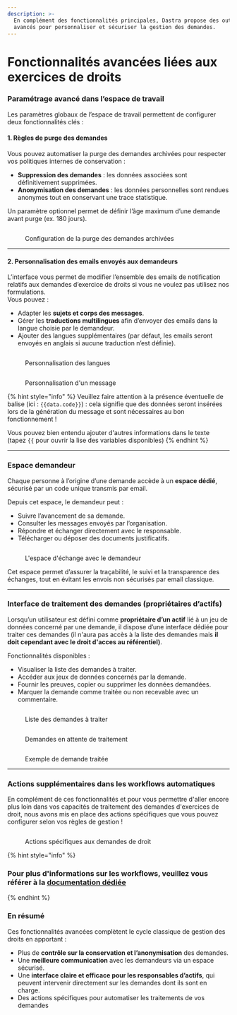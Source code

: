 ```yaml
---
description: >-
  En complément des fonctionnalités principales, Dastra propose des outils
  avancés pour personnaliser et sécuriser la gestion des demandes.
---
```


# Fonctionnalités avancées liées aux exercices de droits

### Paramétrage avancé dans l’espace de travail

Les paramètres globaux de l’espace de travail permettent de configurer deux fonctionnalités clés :

#### 1. Règles de purge des demandes

Vous pouvez automatiser la purge des demandes archivées pour respecter vos politiques internes de conservation :

* **Suppression des demandes** : les données associées sont définitivement supprimées.
* **Anonymisation des demandes** : les données personnelles sont rendues anonymes tout en conservant une trace statistique.

Un paramètre optionnel permet de définir l’âge maximum d’une demande avant purge (ex. 180 jours).

<figure><img src="../../.gitbook/assets/workspace-settings_purge_fr.png" alt=""><figcaption><p>Configuration de la purge des demandes archivées</p></figcaption></figure>

***

#### 2. Personnalisation des emails envoyés aux demandeurs

L’interface vous permet de modifier l’ensemble des emails de notification relatifs aux demandes d’exercice de droits si vous ne voulez pas utilisez nos formulations.\
Vous pouvez :

* Adapter les **sujets et corps des messages**.
* Gérer les **traductions multilingues** afin d’envoyer des emails dans la langue choisie par le demandeur.
* Ajouter des langues supplémentaires (par défaut, les emails seront envoyés en anglais si aucune traduction n’est définie).

<figure><img src="../../.gitbook/assets/workspace-settings_lang01_fr.png" alt=""><figcaption><p>Personnalisation des langues</p></figcaption></figure>

<figure><img src="../../.gitbook/assets/workspace-settings_lang_surcharge_fr.png" alt=""><figcaption><p>Personnalisation d'un message</p></figcaption></figure>

{% hint style="info" %}
Veuillez faire attention à la présence éventuelle de balise (ici : `{{data.code}}`) : cela signifie que des données seront insérées lors de la génération du message et sont nécessaires au bon fonctionnement !&#x20;

Vous pouvez bien entendu ajouter d'autres informations dans le texte (tapez `{{` pour ouvrir la lise des variables disponibles)
{% endhint %}

***

### Espace demandeur

Chaque personne à l’origine d’une demande accède à un **espace dédié**, sécurisé par un code unique transmis par email.

Depuis cet espace, le demandeur peut :

* Suivre l’avancement de sa demande.
* Consulter les messages envoyés par l’organisation.
* Répondre et échanger directement avec le responsable.
* Télécharger ou déposer des documents justificatifs.

<figure><img src="../../.gitbook/assets/espace_discussion_demandeur.png" alt=""><figcaption><p>L'espace d'échange avec le demandeur</p></figcaption></figure>

Cet espace permet d’assurer la traçabilité, le suivi et la transparence des échanges, tout en évitant les envois non sécurisés par email classique.

***

### Interface de traitement des demandes (propriétaires d’actifs)

Lorsqu’un utilisateur est défini comme **propriétaire d’un actif** lié à un jeu de données concerné par une demande, il dispose d’une interface dédiée pour traiter ces demandes (il n'aura pas accès à la liste des demandes mais **il doit cependant avec le droit d'acces au référentiel)**.

Fonctionnalités disponibles :

* Visualiser la liste des demandes à traiter.
* Accéder aux jeux de données concernés par la demande.
* Fournir les preuves, copier ou supprimer les données demandées.
* Marquer la demande comme traitée ou non recevable avec un commentaire.

<figure><img src="../../.gitbook/assets/interface_traitement-demandes_liste_fr.png" alt=""><figcaption><p>Liste des demandes à traiter</p></figcaption></figure>

<figure><img src="../../.gitbook/assets/interface_traitement-demandes_demandes_en_attente_fr.png" alt=""><figcaption><p>Demandes en attente de traitement</p></figcaption></figure>

<figure><img src="../../.gitbook/assets/interface_traitement-demandes_traite_fr.png" alt=""><figcaption><p>Exemple de demande traitée</p></figcaption></figure>

***

### Actions supplémentaires dans les workflows automatiques

En complément de ces fonctionnalités et pour vous permettre d'aller encore plus loin dans vos capacités de traitement des demandes d'exercices de droit, nous avons mis en place des actions spécifiques que vous pouvez configurer selon vos règles de gestion !

<figure><img src="../../.gitbook/assets/image (419).png" alt=""><figcaption><p>Actions spécifiques aux demandes de droit</p></figcaption></figure>

{% hint style="info" %}
### Pour plus d'informations sur les workflows, veuillez vous référer à la [documentation dédiée](../settings/workflow-rules.md)
{% endhint %}

### En résumé

Ces fonctionnalités avancées complètent le cycle classique de gestion des droits en apportant :

* Plus de **contrôle sur la conservation et l’anonymisation** des demandes.
* Une **meilleure communication** avec les demandeurs via un espace sécurisé.
* Une **interface claire et efficace pour les responsables d’actifs**, qui peuvent intervenir directement sur les demandes dont ils sont en charge.
* Des actions spécifiques pour automatiser les traitements de vos demandes
